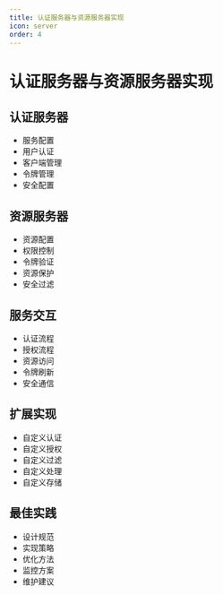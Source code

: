 ```yaml
---
title: 认证服务器与资源服务器实现
icon: server
order: 4
---
```


# 认证服务器与资源服务器实现

## 认证服务器
- 服务配置
- 用户认证
- 客户端管理
- 令牌管理
- 安全配置

## 资源服务器
- 资源配置
- 权限控制
- 令牌验证
- 资源保护
- 安全过滤

## 服务交互
- 认证流程
- 授权流程
- 资源访问
- 令牌刷新
- 安全通信

## 扩展实现
- 自定义认证
- 自定义授权
- 自定义过滤
- 自定义处理
- 自定义存储

## 最佳实践
- 设计规范
- 实现策略
- 优化方法
- 监控方案
- 维护建议
